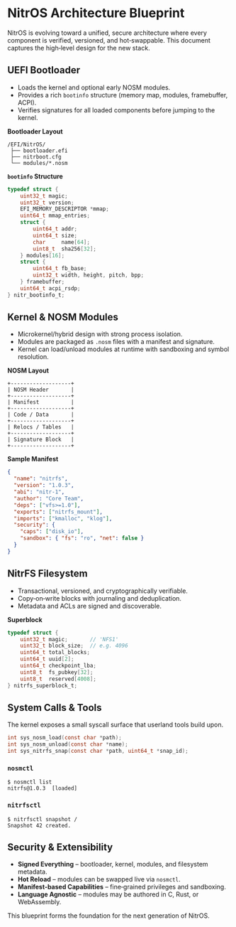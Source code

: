 # NitrOS Architecture Blueprint

NitrOS is evolving toward a unified, secure architecture where every component is verified, versioned, and hot‑swappable. This document captures the high‑level design for the new stack.

## UEFI Bootloader

- Loads the kernel and optional early NOSM modules.
- Provides a rich `bootinfo` structure (memory map, modules, framebuffer, ACPI).
- Verifies signatures for all loaded components before jumping to the kernel.

**Bootloader Layout**
```
/EFI/NitrOS/
 ├── bootloader.efi
 ├── nitrboot.cfg
 └── modules/*.nosm
```

**`bootinfo` Structure**
```c
typedef struct {
    uint32_t magic;
    uint32_t version;
    EFI_MEMORY_DESCRIPTOR *mmap;
    uint64_t mmap_entries;
    struct {
        uint64_t addr;
        uint64_t size;
        char     name[64];
        uint8_t  sha256[32];
    } modules[16];
    struct {
        uint64_t fb_base;
        uint32_t width, height, pitch, bpp;
    } framebuffer;
    uint64_t acpi_rsdp;
} nitr_bootinfo_t;
```

## Kernel & NOSM Modules

- Microkernel/hybrid design with strong process isolation.
- Modules are packaged as `.nosm` files with a manifest and signature.
- Kernel can load/unload modules at runtime with sandboxing and symbol resolution.

**NOSM Layout**
```
+-------------------+
| NOSM Header       |
+-------------------+
| Manifest          |
+-------------------+
| Code / Data       |
+-------------------+
| Relocs / Tables   |
+-------------------+
| Signature Block   |
+-------------------+
```

**Sample Manifest**
```json
{
  "name": "nitrfs",
  "version": "1.0.3",
  "abi": "nitr-1",
  "author": "Core Team",
  "deps": ["vfs>=1.0"],
  "exports": ["nitrfs_mount"],
  "imports": ["kmalloc", "klog"],
  "security": {
    "caps": ["disk_io"],
    "sandbox": { "fs": "ro", "net": false }
  }
}
```

## NitrFS Filesystem

- Transactional, versioned, and cryptographically verifiable.
- Copy‑on‑write blocks with journaling and deduplication.
- Metadata and ACLs are signed and discoverable.

**Superblock**
```c
typedef struct {
    uint32_t magic;       // 'NFS1'
    uint32_t block_size;  // e.g. 4096
    uint64_t total_blocks;
    uint64_t uuid[2];
    uint64_t checkpoint_lba;
    uint8_t  fs_pubkey[32];
    uint8_t  reserved[4008];
} nitrfs_superblock_t;
```

## System Calls & Tools

The kernel exposes a small syscall surface that userland tools build upon.

```c
int sys_nosm_load(const char *path);
int sys_nosm_unload(const char *name);
int sys_nitrfs_snap(const char *path, uint64_t *snap_id);
```

### `nosmctl`
```
$ nosmctl list
nitrfs@1.0.3  [loaded]
```

### `nitrfsctl`
```
$ nitrfsctl snapshot /
Snapshot 42 created.
```

## Security & Extensibility

- **Signed Everything** – bootloader, kernel, modules, and filesystem metadata.
- **Hot Reload** – modules can be swapped live via `nosmctl`.
- **Manifest‑based Capabilities** – fine‑grained privileges and sandboxing.
- **Language Agnostic** – modules may be authored in C, Rust, or WebAssembly.

This blueprint forms the foundation for the next generation of NitrOS.

